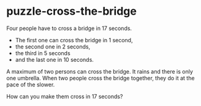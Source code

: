 # puzzle-cross-the-bridge

Four people have to cross a bridge in 17 seconds.

* The first one can cross the bridge in 1 second,
* the second one in 2 seconds,
* the third in 5 seconds
* and the last one in 10 seconds.

A maximum of two persons can cross the bridge.
It rains and there is only one umbrella.
When two people cross the bridge together, they do it at the pace of the slower.

How can you make them cross in 17 seconds?
